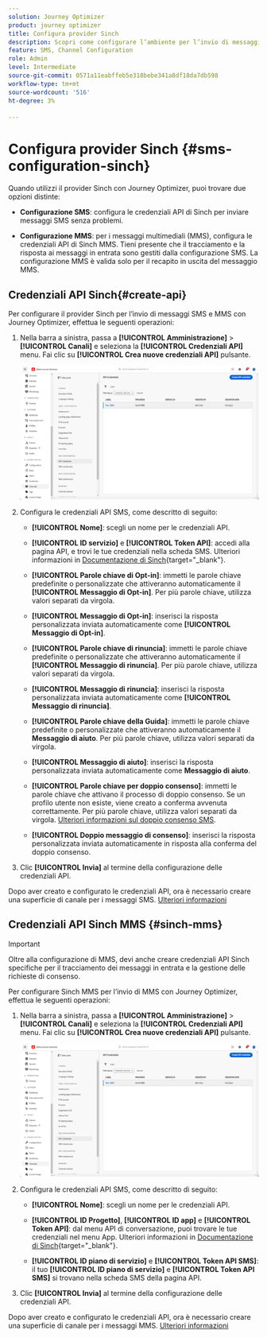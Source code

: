 ```yaml
---
solution: Journey Optimizer
product: journey optimizer
title: Configura provider Sinch
description: Scopri come configurare l’ambiente per l’invio di messaggi di testo con Journey Optimizer con Sinch
feature: SMS, Channel Configuration
role: Admin
level: Intermediate
source-git-commit: 0571a11eabffeb5e318bebe341a8df18da7db598
workflow-type: tm+mt
source-wordcount: '516'
ht-degree: 3%

---
```


# Configura provider Sinch {#sms-configuration-sinch}

Quando utilizzi il provider Sinch con Journey Optimizer, puoi trovare due opzioni distinte:

* **Configurazione SMS**: configura le credenziali API di Sinch per inviare messaggi SMS senza problemi.

* **Configurazione MMS**: per i messaggi multimediali (MMS), configura le credenziali API di Sinch MMS. Tieni presente che il tracciamento e la risposta ai messaggi in entrata sono gestiti dalla configurazione SMS. La configurazione MMS è valida solo per il recapito in uscita del messaggio MMS.

## Credenziali API Sinch{#create-api}

Per configurare il provider Sinch per l’invio di messaggi SMS e MMS con Journey Optimizer, effettua le seguenti operazioni:

1. Nella barra a sinistra, passa a **[!UICONTROL Amministrazione]** > **[!UICONTROL Canali]** e seleziona la **[!UICONTROL Credenziali API]** menu. Fai clic su **[!UICONTROL Crea nuove credenziali API]** pulsante.

   ![](assets/sms_6.png)

1. Configura le credenziali API SMS, come descritto di seguito:

   * **[!UICONTROL Nome]**: scegli un nome per le credenziali API.

   * **[!UICONTROL ID servizio]** e **[!UICONTROL Token API]**: accedi alla pagina API, e trovi le tue credenziali nella scheda SMS. Ulteriori informazioni in [Documentazione di Sinch](https://developers.sinch.com/docs/sms/getting-started/){target="_blank"}.

   * **[!UICONTROL Parole chiave di Opt-in]**: immetti le parole chiave predefinite o personalizzate che attiveranno automaticamente il **[!UICONTROL Messaggio di Opt-in]**. Per più parole chiave, utilizza valori separati da virgola.

   * **[!UICONTROL Messaggio di Opt-in]**: inserisci la risposta personalizzata inviata automaticamente come **[!UICONTROL Messaggio di Opt-in]**.

   * **[!UICONTROL Parole chiave di rinuncia]**: immetti le parole chiave predefinite o personalizzate che attiveranno automaticamente il **[!UICONTROL Messaggio di rinuncia]**. Per più parole chiave, utilizza valori separati da virgola.

   * **[!UICONTROL Messaggio di rinuncia]**: inserisci la risposta personalizzata inviata automaticamente come **[!UICONTROL Messaggio di rinuncia]**.

   * **[!UICONTROL Parole chiave della Guida]**: immetti le parole chiave predefinite o personalizzate che attiveranno automaticamente il **Messaggio di aiuto**. Per più parole chiave, utilizza valori separati da virgola.

   * **[!UICONTROL Messaggio di aiuto]**: inserisci la risposta personalizzata inviata automaticamente come **Messaggio di aiuto**.

   * **[!UICONTROL Parole chiave per doppio consenso]**: immetti le parole chiave che attivano il processo di doppio consenso. Se un profilo utente non esiste, viene creato a conferma avvenuta correttamente. Per più parole chiave, utilizza valori separati da virgola. [Ulteriori informazioni sul doppio consenso SMS](https://video.tv.adobe.com/v/3427129/?learn=on).

   * **[!UICONTROL Doppio messaggio di consenso]**: inserisci la risposta personalizzata inviata automaticamente in risposta alla conferma del doppio consenso.

1. Clic **[!UICONTROL Invia]** al termine della configurazione delle credenziali API.

Dopo aver creato e configurato le credenziali API, ora è necessario creare una superficie di canale per i messaggi SMS. [Ulteriori informazioni](sms-configuration-surface.md)

## Credenziali API Sinch MMS {#sinch-mms}

>[!IMPORTANT]
>
> Oltre alla configurazione di MMS, devi anche creare credenziali API Sinch specifiche per il tracciamento dei messaggi in entrata e la gestione delle richieste di consenso.

Per configurare Sinch MMS per l’invio di MMS con Journey Optimizer, effettua le seguenti operazioni:

1. Nella barra a sinistra, passa a **[!UICONTROL Amministrazione]** > **[!UICONTROL Canali]** e seleziona la **[!UICONTROL Credenziali API]** menu. Fai clic su **[!UICONTROL Crea nuove credenziali API]** pulsante.

   ![](assets/sms_6.png)

1. Configura le credenziali API SMS, come descritto di seguito:

   * **[!UICONTROL Nome]**: scegli un nome per le credenziali API.

   * **[!UICONTROL ID Progetto]**, **[!UICONTROL ID app]** e **[!UICONTROL Token API]**: dal menu API di conversazione, puoi trovare le tue credenziali nel menu App. Ulteriori informazioni in [Documentazione di Sinch](https://docs.cc.sinch.com/cloud/service-configuration/en/oxy_ex-1/common/wln1620131604643.html){target="_blank"}.

   * **[!UICONTROL ID piano di servizio]** e **[!UICONTROL Token API SMS]**: il tuo **[!UICONTROL ID piano di servizio]** e **[!UICONTROL Token API SMS]** si trovano nella scheda SMS della pagina API.

1. Clic **[!UICONTROL Invia]** al termine della configurazione delle credenziali API.

Dopo aver creato e configurato le credenziali API, ora è necessario creare una superficie di canale per i messaggi MMS. [Ulteriori informazioni](sms-configuration-surface.md)
